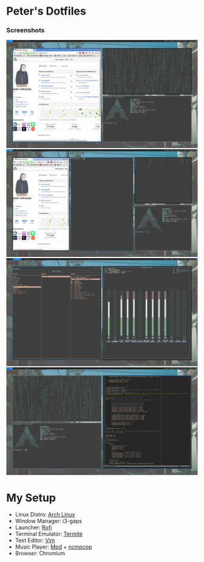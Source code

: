 # Peter's Dotfiles

### Screenshots
![1](shots/1.png)
![2](shots/2.png)
![3](shots/4.png)
![4](shots/5.png)


# My Setup

* Linux Distro: [Arch Linux](https://www.archlinux.org/)
* Window Manager: i3-gaps
* Launcher: [Rofi](https://davedavenport.github.io/rofi/)
* Terminal Emulator: [Termite](https://wiki.archlinux.org/index.php/Termite)
* Text Editor: [Vim](https://github.com/neovim/neovim)
* Music Player: [Mpd](http://www.musicpd.org/) + [ncmpcpp](http://ncmpcpp.rybczak.net/)
* Browser: Chromium


